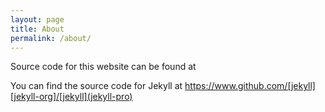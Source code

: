 ```yaml
---
layout: page
title: About
permalink: /about/
---
```


Source code for this website can be found at 

You can find the source code for Jekyll at https://www.github.com/[jekyll][jekyll-org]/[jekyll](jekyll-pro)


[jekyll-org]: https://github.com/jekyll
[jekyll-proj]: https://github.com/jekyll/jekyll
